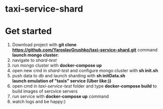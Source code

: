 # taxi-service-shard
# Get started

1. Download project with **git clone https://github.com/YaroslavGrushko/taxi-service-shard.git**  command  
**launch mongo cluster:**
2. navigate to *shard-test* 
3. run mongo cluster with **docker-compose up**  
4. open new cmd in *shard-test* and configure mongo cluster with **sh init.sh**  
5. push data to db and launch sharding with **sh initData.sh**  
**launch emulation of "taxis" service (Uber like:))**  
6. open cmd in *taxi-service-test* folder and type **docker-compose build** to build images of sercvice servers  
7. run service with **docker-compose up** command
8. watch logs and be happy:)
